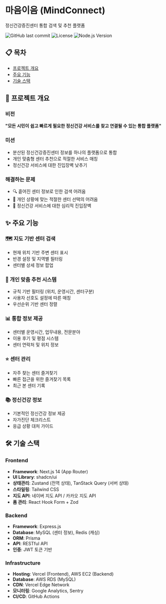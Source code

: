 # 마음이음 (MindConnect)

정신건강증진센터 통합 검색 및 추천 플랫폼

![GitHub last commit](https://img.shields.io/github/last-commit/username/mindconnect)
![License](https://img.shields.io/badge/license-MIT-blue.svg)
![Node.js Version](https://img.shields.io/badge/node-18+-green.svg)

## 📋 목차

- [프로젝트 개요](#프로젝트-개요)
- [주요 기능](#주요-기능)
- [기술 스택](#기술-스택)

## 🎯 프로젝트 개요

### 비전
**"모든 시민이 쉽고 빠르게 필요한 정신건강 서비스를 찾고 연결될 수 있는 통합 플랫폼"**

### 미션
- 분산된 정신건강증진센터 정보를 하나의 플랫폼으로 통합
- 개인 맞춤형 센터 추천으로 적절한 서비스 매칭
- 정신건강 서비스에 대한 진입장벽 낮추기

### 해결하는 문제
- 🔍 흩어진 센터 정보로 인한 검색 어려움
- 🎯 개인 상황에 맞는 적절한 센터 선택의 어려움
- 🚪 정신건강 서비스에 대한 심리적 진입장벽

## ✨ 주요 기능

### 🗺️ 지도 기반 센터 검색
- 현재 위치 기반 주변 센터 표시
- 반경 설정 및 지역별 필터링
- 센터별 상세 정보 팝업

### 🎯 개인 맞춤 추천 시스템
- 규칙 기반 필터링 (위치, 운영시간, 센터구분)
- 사용자 선호도 설정에 따른 매칭
- 우선순위 기반 센터 정렬

### 📊 통합 정보 제공
- 센터별 운영시간, 업무내용, 전문분야
- 이용 후기 및 평점 시스템
- 센터 연락처 및 위치 정보

### ⭐ 센터 관리
- 자주 찾는 센터 즐겨찾기
- 빠른 접근을 위한 즐겨찾기 목록
- 최근 본 센터 기록

### 📚 정신건강 정보
- 기본적인 정신건강 정보 제공
- 자가진단 체크리스트
- 응급 상황 대처 가이드

## 🛠️ 기술 스택

### Frontend
- **Framework**: Next.js 14 (App Router)
- **UI Library**: shadcn/ui
- **상태관리**: Zustand (전역 상태), TanStack Query (서버 상태)
- **스타일링**: Tailwind CSS
- **지도 API**: 네이버 지도 API / 카카오 지도 API
- **폼 관리**: React Hook Form + Zod

### Backend
- **Framework**: Express.js
- **Database**: MySQL (센터 정보), Redis (캐싱)
- **ORM**: Prisma
- **API**: RESTful API
- **인증**: JWT 토큰 기반

### Infrastructure
- **Hosting**: Vercel (Frontend), AWS EC2 (Backend)
- **Database**: AWS RDS (MySQL)
- **CDN**: Vercel Edge Network
- **모니터링**: Google Analytics, Sentry
- **CI/CD**: GitHub Actions
